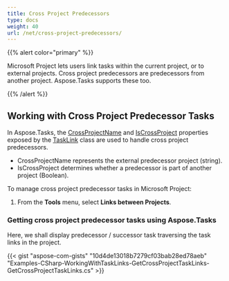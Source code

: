 ```yaml
---
title: Cross Project Predecessors
type: docs
weight: 40
url: /net/cross-project-predecessors/
---
```


{{% alert color="primary" %}} 

Microsoft Project lets users link tasks within the current project, or to external projects. Cross project predecessors are predecessors from another project. Aspose.Tasks supports these too.

{{% /alert %}} 
## **Working with Cross Project Predecessor Tasks**
In Aspose.Tasks, the [CrossProjectName](http://www.aspose.com/api/net/tasks/aspose.tasks/tasklink/properties/crossprojectname) and [IsCrossProject](http://www.aspose.com/api/net/tasks/aspose.tasks/tasklink/properties/iscrossproject) properties exposed by the [TaskLink](http://www.aspose.com/api/net/tasks/aspose.tasks/tasklink) class are used to handle cross project predecessors.

- CrossProjectName represents the external predecessor project (string).
- IsCrossProject determines whether a predecessor is part of another project (Boolean).

To manage cross project predecessor tasks in Microsoft Project:

1. From the **Tools** menu, select **Links between Projects**.
### **Getting cross project predecessor tasks using Aspose.Tasks**
Here, we shall display predecessor / successor task traversing the task links in the project.

{{< gist "aspose-com-gists" "10d4de13018b7279cf03bab28ed78aeb" "Examples-CSharp-WorkingWithTaskLinks-GetCrossProjectTaskLinks-GetCrossProjectTaskLinks.cs" >}}
